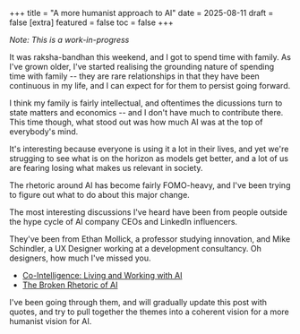+++
title = "A more humanist approach to AI"
date = 2025-08-11
draft = false
[extra]
featured = false
toc = false
+++

*Note: This is a work-in-progress*

It was raksha-bandhan this weekend, and I got to spend time with family. As I've grown older, I've started realising the grounding nature of spending time with family -- they are rare relationships in that they have been continuous in my life, and I can expect for for them to persist going forward.

I think my family is fairly intellectual, and oftentimes the dicussions turn to state matters and economics -- and I don't have much to contribute there. This time though, what stood out was how much AI was at the top of everybody's mind.

It's interesting because everyone is using it a lot in their lives, and yet we're strugging to see what is on the horizon as models get better, and a lot of us are fearing losing what makes us relevant in society.

The rhetoric around AI has become fairly FOMO-heavy, and I've been trying to figure out what to do about this major change.

The most interesting discussions I've heard have been from people outside the hype cycle of AI company CEOs and LinkedIn influencers. 

They've been from Ethan Mollick, a professor studying innovation, and Mike Schindler, a UX Designer working at a development consultancy. Oh designers, how much I've missed you.

- [Co-Intelligence: Living and Working with AI](https://www.goodreads.com/book/show/198678736-co-intelligence)
- [The Broken Rhetoric of AI](https://uxdesign.cc/the-broken-rhetoric-of-ai-f3a24165899d)


I've been going through them, and will gradually update this post with quotes, and try to pull together the themes into a coherent vision for a more humanist vision for AI.